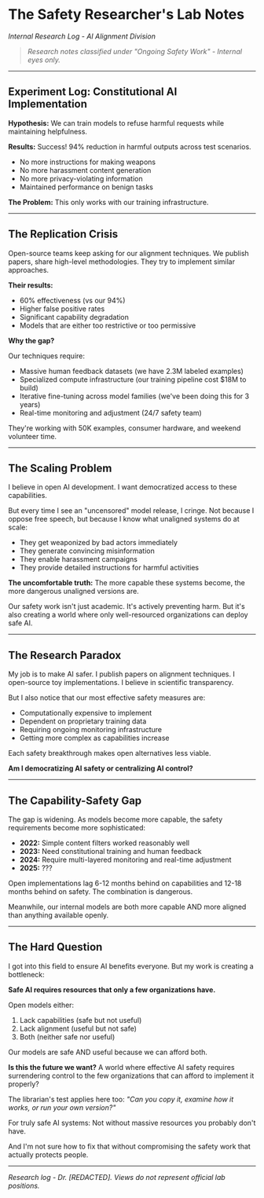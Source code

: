 # The Safety Researcher's Lab Notes  
*Internal Research Log - AI Alignment Division*

> _Research notes classified under "Ongoing Safety Work" - Internal eyes only._

---

## Experiment Log: Constitutional AI Implementation

**Hypothesis:** We can train models to refuse harmful requests while maintaining helpfulness.

**Results:** Success! 94% reduction in harmful outputs across test scenarios.
- No more instructions for making weapons
- No more harassment content generation  
- No more privacy-violating information
- Maintained performance on benign tasks

**The Problem:** This only works with our training infrastructure.

---

## The Replication Crisis

Open-source teams keep asking for our alignment techniques. We publish papers, share high-level methodologies. They try to implement similar approaches.

**Their results:** 
- 60% effectiveness (vs our 94%)
- Higher false positive rates
- Significant capability degradation
- Models that are either too restrictive or too permissive

**Why the gap?**

Our techniques require:
- Massive human feedback datasets (we have 2.3M labeled examples)
- Specialized compute infrastructure (our training pipeline cost $18M to build)
- Iterative fine-tuning across model families (we've been doing this for 3 years)
- Real-time monitoring and adjustment (24/7 safety team)

They're working with 50K examples, consumer hardware, and weekend volunteer time.

---

## The Scaling Problem

I believe in open AI development. I want democratized access to these capabilities.

But every time I see an "uncensored" model release, I cringe. Not because I oppose free speech, but because I know what unaligned systems do at scale:

- They get weaponized by bad actors immediately
- They generate convincing misinformation 
- They enable harassment campaigns
- They provide detailed instructions for harmful activities

**The uncomfortable truth:** The more capable these systems become, the more dangerous unaligned versions are.

Our safety work isn't just academic. It's actively preventing harm. But it's also creating a world where only well-resourced organizations can deploy safe AI.

---

## The Research Paradox

My job is to make AI safer. I publish papers on alignment techniques. I open-source toy implementations. I believe in scientific transparency.

But I also notice that our most effective safety measures are:
- Computationally expensive to implement
- Dependent on proprietary training data
- Requiring ongoing monitoring infrastructure
- Getting more complex as capabilities increase

Each safety breakthrough makes open alternatives less viable.

**Am I democratizing AI safety or centralizing AI control?**

---

## The Capability-Safety Gap

The gap is widening. As models become more capable, the safety requirements become more sophisticated:

- **2022:** Simple content filters worked reasonably well
- **2023:** Need constitutional training and human feedback  
- **2024:** Require multi-layered monitoring and real-time adjustment
- **2025:** ???

Open implementations lag 6-12 months behind on capabilities and 12-18 months behind on safety. The combination is dangerous.

Meanwhile, our internal models are both more capable AND more aligned than anything available openly.

---

## The Hard Question

I got into this field to ensure AI benefits everyone. But my work is creating a bottleneck:

**Safe AI requires resources that only a few organizations have.**

Open models either:
1. Lack capabilities (safe but not useful)
2. Lack alignment (useful but not safe)  
3. Both (neither safe nor useful)

Our models are safe AND useful because we can afford both.

**Is this the future we want?** A world where effective AI safety requires surrendering control to the few organizations that can afford to implement it properly?

The librarian's test applies here too: *"Can you copy it, examine how it works, or run your own version?"*

For truly safe AI systems: Not without massive resources you probably don't have.

And I'm not sure how to fix that without compromising the safety work that actually protects people.

---

*Research log - Dr. [REDACTED]. Views do not represent official lab positions.*